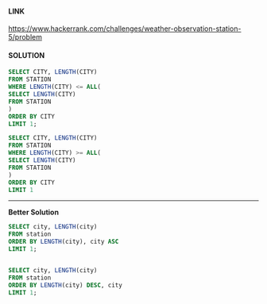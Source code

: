 #### LINK 

https://www.hackerrank.com/challenges/weather-observation-station-5/problem

#### SOLUTION

```sql
SELECT CITY, LENGTH(CITY) 
FROM STATION 
WHERE LENGTH(CITY) <= ALL(
SELECT LENGTH(CITY)
FROM STATION
)
ORDER BY CITY
LIMIT 1;

SELECT CITY, LENGTH(CITY)
FROM STATION
WHERE LENGTH(CITY) >= ALL(
SELECT LENGTH(CITY)
FROM STATION
)
ORDER BY CITY
LIMIT 1
```

---

**Better Solution**

```sql
SELECT city, LENGTH(city)
FROM station
ORDER BY LENGTH(city), city ASC
LIMIT 1;


SELECT city, LENGTH(city)
FROM station
ORDER BY LENGTH(city) DESC, city
LIMIT 1;
```